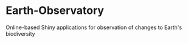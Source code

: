 # Earth-Observatory
Online-based Shiny applications for observation of changes to Earth's biodiversity 
